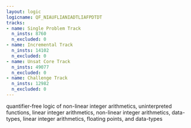 ```yaml
---
layout: logic
logicname: QF_NIAUFLIANIADTLIAFPDTDT
tracks:
- name: Single Problem Track
  n_insts: 8760
  n_excluded: 0
- name: Incremental Track
  n_insts: 14102
  n_excluded: 0
- name: Unsat Core Track
  n_insts: 49077
  n_excluded: 0
- name: Challenge Track
  n_insts: 12982
  n_excluded: 0
---
```

quantifier-free logic of non-linear integer arithmetics, uninterpreted functions, linear integer arithmetics, non-linear integer arithmetics, data-types, linear integer arithmetics, floating points, and data-types